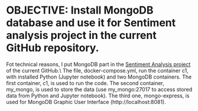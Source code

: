# OBJECTIVE: Install MongoDB database and use it for Sentiment analysis project in the current GitHub repository.
Fot technical reasons, I put MongoDB part in the [Sentiment Analysis project](https://github.com/PavelPll/Sentiment_ETL_Analysis) of the current GitHub.\ The file, docker-compose.yml, run the container c1, with installed Python (Jupyter notebook) and two MongoDB containers. The first container, c1, is used to run the code. The second container, my_mongo, is used to store the data (use my_mongo:27017 to access stored data from Python and Jupyter notebook). The third one, mongo-express, is used for MongoDB Graphic User Interface (http://localhost:8081).
